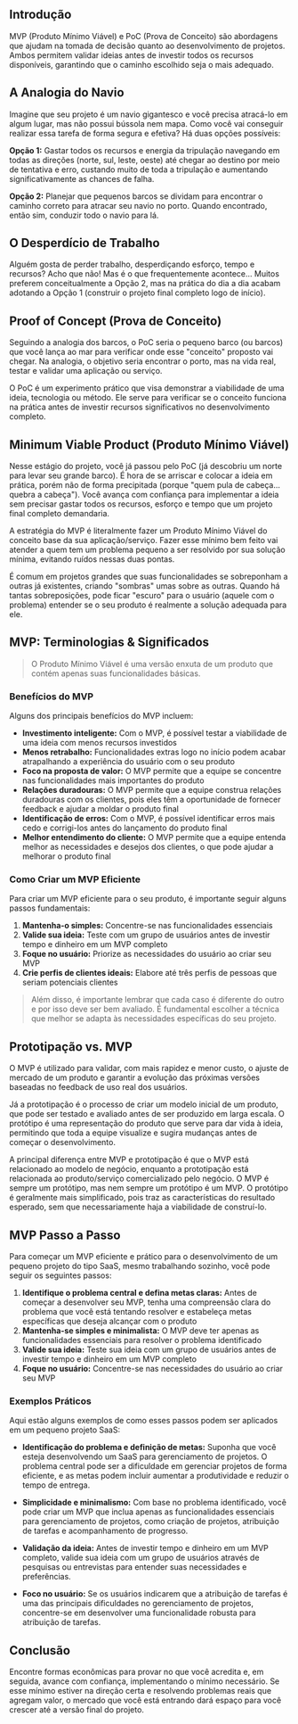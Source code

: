## Introdução

MVP (Produto Mínimo Viável) e PoC (Prova de Conceito) são abordagens que ajudam na tomada de decisão quanto ao desenvolvimento de projetos. Ambos permitem validar ideias antes de investir todos os recursos disponíveis, garantindo que o caminho escolhido seja o mais adequado.

## A Analogia do Navio

Imagine que seu projeto é um navio gigantesco e você precisa atracá-lo em algum lugar, mas não possui bússola nem mapa. Como você vai conseguir realizar essa tarefa de forma segura e efetiva? Há duas opções possíveis:

**Opção 1:**
Gastar todos os recursos e energia da tripulação navegando em todas as direções (norte, sul, leste, oeste) até chegar ao destino por meio de tentativa e erro, custando muito de toda a tripulação e aumentando significativamente as chances de falha.

**Opção 2:**
Planejar que pequenos barcos se dividam para encontrar o caminho correto para atracar seu navio no porto. Quando encontrado, então sim, conduzir todo o navio para lá.

## O Desperdício de Trabalho

Alguém gosta de perder trabalho, desperdiçando esforço, tempo e recursos? Acho que não! Mas é o que frequentemente acontece... Muitos preferem conceitualmente a Opção 2, mas na prática do dia a dia acabam adotando a Opção 1 (construir o projeto final completo logo de início).

## Proof of Concept (Prova de Conceito)

Seguindo a analogia dos barcos, o PoC seria o pequeno barco (ou barcos) que você lança ao mar para verificar onde esse "conceito" proposto vai chegar. Na analogia, o objetivo seria encontrar o porto, mas na vida real, testar e validar uma aplicação ou serviço.

O PoC é um experimento prático que visa demonstrar a viabilidade de uma ideia, tecnologia ou método. Ele serve para verificar se o conceito funciona na prática antes de investir recursos significativos no desenvolvimento completo.

## Minimum Viable Product (Produto Mínimo Viável)

Nesse estágio do projeto, você já passou pelo PoC (já descobriu um norte para levar seu grande barco). É hora de se arriscar e colocar a ideia em prática, porém não de forma precipitada (porque "quem pula de cabeça... quebra a cabeça"). Você avança com confiança para implementar a ideia sem precisar gastar todos os recursos, esforço e tempo que um projeto final completo demandaria.

A estratégia do MVP é literalmente fazer um Produto Mínimo Viável do conceito base da sua aplicação/serviço. Fazer esse mínimo bem feito vai atender a quem tem um problema pequeno a ser resolvido por sua solução mínima, evitando ruídos nessas duas pontas. 

É comum em projetos grandes que suas funcionalidades se sobreponham a outras já existentes, criando "sombras" umas sobre as outras. Quando há tantas sobreposições, pode ficar "escuro" para o usuário (aquele com o problema) entender se o seu produto é realmente a solução adequada para ele.

## MVP: Terminologias & Significados

> O Produto Mínimo Viável é uma versão enxuta de um produto que contém apenas suas funcionalidades básicas.

### Benefícios do MVP

Alguns dos principais benefícios do MVP incluem:

- **Investimento inteligente:** Com o MVP, é possível testar a viabilidade de uma ideia com menos recursos investidos
- **Menos retrabalho:** Funcionalidades extras logo no início podem acabar atrapalhando a experiência do usuário com o seu produto
- **Foco na proposta de valor:** O MVP permite que a equipe se concentre nas funcionalidades mais importantes do produto
- **Relações duradouras:** O MVP permite que a equipe construa relações duradouras com os clientes, pois eles têm a oportunidade de fornecer feedback e ajudar a moldar o produto final
- **Identificação de erros:** Com o MVP, é possível identificar erros mais cedo e corrigi-los antes do lançamento do produto final
- **Melhor entendimento do cliente:** O MVP permite que a equipe entenda melhor as necessidades e desejos dos clientes, o que pode ajudar a melhorar o produto final

### Como Criar um MVP Eficiente

Para criar um MVP eficiente para o seu produto, é importante seguir alguns passos fundamentais:

1. **Mantenha-o simples:** Concentre-se nas funcionalidades essenciais
2. **Valide sua ideia:** Teste com um grupo de usuários antes de investir tempo e dinheiro em um MVP completo
3. **Foque no usuário:** Priorize as necessidades do usuário ao criar seu MVP
4. **Crie perfis de clientes ideais:** Elabore até três perfis de pessoas que seriam potenciais clientes

> Além disso, é importante lembrar que cada caso é diferente do outro e por isso deve ser bem avaliado. É fundamental escolher a técnica que melhor se adapta às necessidades específicas do seu projeto.

## Prototipação vs. MVP

O MVP é utilizado para validar, com mais rapidez e menor custo, o ajuste de mercado de um produto e garantir a evolução das próximas versões baseadas no feedback de uso real dos usuários.

Já a prototipação é o processo de criar um modelo inicial de um produto, que pode ser testado e avaliado antes de ser produzido em larga escala. O protótipo é uma representação do produto que serve para dar vida à ideia, permitindo que toda a equipe visualize e sugira mudanças antes de começar o desenvolvimento.

A principal diferença entre MVP e prototipação é que o MVP está relacionado ao modelo de negócio, enquanto a prototipação está relacionada ao produto/serviço comercializado pelo negócio. O MVP é sempre um protótipo, mas nem sempre um protótipo é um MVP. O protótipo é geralmente mais simplificado, pois traz as características do resultado esperado, sem que necessariamente haja a viabilidade de construí-lo.

## MVP Passo a Passo

Para começar um MVP eficiente e prático para o desenvolvimento de um pequeno projeto do tipo SaaS, mesmo trabalhando sozinho, você pode seguir os seguintes passos:

1. **Identifique o problema central e defina metas claras:** Antes de começar a desenvolver seu MVP, tenha uma compreensão clara do problema que você está tentando resolver e estabeleça metas específicas que deseja alcançar com o produto
2. **Mantenha-se simples e minimalista:** O MVP deve ter apenas as funcionalidades essenciais para resolver o problema identificado
3. **Valide sua ideia:** Teste sua ideia com um grupo de usuários antes de investir tempo e dinheiro em um MVP completo
4. **Foque no usuário:** Concentre-se nas necessidades do usuário ao criar seu MVP

### Exemplos Práticos

Aqui estão alguns exemplos de como esses passos podem ser aplicados em um pequeno projeto SaaS:

- **Identificação do problema e definição de metas:** Suponha que você esteja desenvolvendo um SaaS para gerenciamento de projetos. O problema central pode ser a dificuldade em gerenciar projetos de forma eficiente, e as metas podem incluir aumentar a produtividade e reduzir o tempo de entrega.

- **Simplicidade e minimalismo:** Com base no problema identificado, você pode criar um MVP que inclua apenas as funcionalidades essenciais para gerenciamento de projetos, como criação de projetos, atribuição de tarefas e acompanhamento de progresso.

- **Validação da ideia:** Antes de investir tempo e dinheiro em um MVP completo, valide sua ideia com um grupo de usuários através de pesquisas ou entrevistas para entender suas necessidades e preferências.

- **Foco no usuário:** Se os usuários indicarem que a atribuição de tarefas é uma das principais dificuldades no gerenciamento de projetos, concentre-se em desenvolver uma funcionalidade robusta para atribuição de tarefas.

## Conclusão

Encontre formas econômicas para provar no que você acredita e, em seguida, avance com confiança, implementando o mínimo necessário. Se esse mínimo estiver na direção certa e resolvendo problemas reais que agregam valor, o mercado que você está entrando dará espaço para você crescer até a versão final do projeto.
